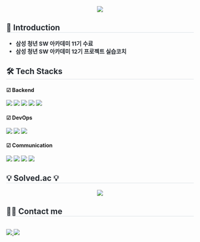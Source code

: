 <!-- 상단 이미지 -->
<div align="center">
  <img src="https://capsule-render.vercel.app/api?type=soft&color=gradient&height=120&text=Hello,%20I'm%20bokyeong&animation=fadeIn&fontColor=ffffff&fontSize=60" />
</div>

<!-- 소개 -->
<div style="text-align: left;">
  <h2 style="border-bottom: 1px solid #d8dee4; color: #282d33;">🙌 Introduction</h2>
  <div style="font-weight: 700; font-size: 15px; text-align: left; color: #282d33;">
    <ul>
      <li>삼성 청년 SW 아카데미 11기 수료</li>
      <li>삼성 청년 SW 아카데미 12기 프로젝트 실습코치</li>
    </ul>
  </div>
</div>

<!-- 기술 스택 -->
<div style="text-align: left;">
  <h2 style="border-bottom: 1px solid #d8dee4; color: #282d33;">🛠️ Tech Stacks</h2>

  <h4>☑ Backend</h4>
  <div>
    <img src="https://img.shields.io/badge/Java-007396?style=flat-square&logo=Java&logoColor=white" />
    <img src="https://img.shields.io/badge/Spring-6DB33F?style=flat-square&logo=Spring&logoColor=white" />
    <img src="https://img.shields.io/badge/Spring Boot-6DB33F?style=flat-square&logo=Spring Boot&logoColor=white" />
    <img src="https://img.shields.io/badge/MySQL-4479A1?style=flat-square&logo=MySQL&logoColor=white" />
    <img src="https://img.shields.io/badge/Redis-FF4438?style=flat-square&logo=Redis&logoColor=white" />
  </div>

  <h4>☑ DevOps</h4>
  <div>
    <img src="https://img.shields.io/badge/Amazon AWS-232F3E?style=flat-square&logo=Amazon AWS&logoColor=white" />
    <img src="https://img.shields.io/badge/Docker-2496ED?style=flat-square&logo=Docker&logoColor=white" />
    <img src="https://img.shields.io/badge/Jenkins-D24939?style=flat-square&logo=Jenkins&logoColor=white" />
  </div>

  <h4>☑ Communication</h4>
  <div>
    <img src="https://img.shields.io/badge/Git-F05032?style=flat-square&logo=Git&logoColor=white" />
    <img src="https://img.shields.io/badge/Github-121011?style=flat-square&logo=github&logoColor=white" />
    <img src="https://img.shields.io/badge/Gitlab-181717?style=flat-square&logo=gitlab&logoColor=white" />
    <img src="https://img.shields.io/badge/Jira-0A0FFF?style=flat-square&logo=jira&logoColor=white" />
  </div>
</div>

<!-- Solved.ac -->
<div style="text-align: left;">
  <h2 style="border-bottom: 1px solid #d8dee4; color: #282d33;">💡 Solved.ac 💡</h2>
  <div align="center">
    <a href="https://solved.ac/kyeong8139">
      <img src="http://mazassumnida.wtf/api/v2/generate_badge?boj=kyeong8139" />
    </a>
  </div>
</div>

<!-- 연락처 -->
<div style="text-align: left;">
  <h2 style="border-bottom: 1px solid #d8dee4; color: #282d33;">🧑‍💻 Contact me</h2><br>
  <div>
    <a href="mailto:kyeong8139@gmail.com">
      <img src="https://img.shields.io/badge/Gmail-EA4335?style=flat-square&logo=Gmail&logoColor=white" />
    </a>
    <a href="https://kyeong8139.tistory.com/">
      <img src="https://img.shields.io/badge/Tistory-000000?style=flat-square&logo=Tistory&logoColor=white" />
    </a>
  </div><br>
</div>

